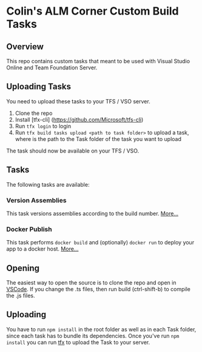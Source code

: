 # Colin's ALM Corner Custom Build Tasks

## Overview
This repo contains custom tasks that meant to be used with Visual Studio Online and Team Foundation Server.

## Uploading Tasks
You need to upload these tasks to your TFS / VSO server.

1. Clone the repo
2. Install [tfx-cli] (https://github.com/Microsoft/tfs-cli)
3. Run `tfx login` to login
4. Run `tfx build tasks upload <path to task folder>` to upload a task, where <path to task folder> is the path to the Task folder of the task you want to upload

The task should now be available on your TFS / VSO.

## Tasks
The following tasks are available:

### Version Assemblies
This task versions assemblies according to the build number. [More...](./Tasks/VersionAssemblies)

### Docker Publish
This task performs `docker build` and (optionally) `docker run` to deploy your app to a docker host. [More...](./Tasks/DockerPublish)

## Opening
The easiest way to open the source is to clone the repo and open in [VSCode](https://code.visualstudio.com/). 
If you change the .ts files, then run build (ctrl-shift-b) to compile the .js files.

## Uploading
You have to run `npm install` in the root folder as well as in each Task folder, since each task has to bundle its dependencies. Once you've
run `npm install` you can run [tfx](https://www.npmjs.com/package/tfx-cli) to upload the Task to your server.